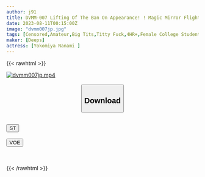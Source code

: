 ```yaml
---
author: j91
title: DVMM-007 Lifting Of The Ban On Appearance! ! Magic Mirror Flight F Cup Or More! ! Busty Bikini Female College Student Adhesion Slimy Titty Fuck Edition All 8 SEX Special! ! Ginginchi ○ Po Is Sandwiched Between Soft Breasts And Dopyu! A Midsummer Swimsuit Girl Is Rolling Up With Her First Big Penis Insertion
date: 2023-08-11T00:15:00Z
image: "dvmm007jp.jpg"
tags: [Censored,Amateur,Big Tits,Titty Fuck,4HR+,Female College Student,Swimsuit	 ]
maker: [Deeps]
actress: [Yokomiya Nanami ]
---
```



{{< rawhtml >}}

<div class="video" data-videoid="QP7B0pWY4bs01b9">
    <a href="javascript:;">
        <img src="https://my.j91.asia/posts/dvmm007jp/dvmm007jp.jpg" width="WIDTH" height="HEIGHT" alt="dvmm007jp.mp4" loading="lazy">
    </a>
</div>

<script type="text/javascript" src="https://j91.asia/asset/on-demand-st.js"></script>

<br>
  <link rel="stylesheet" href="https://j91.asia/asset/bs5.css">
  
  <center>
  <button class="btn btn-primary" type="button" data-bs-toggle="collapse" data-bs-target=".multi-collapse" aria-expanded="false" aria-controls="multiCollapseExample1 multiCollapseExample2"><h2>Download</h2></button></center>
</p>
<div class="row">
  <div class="col">
    <div class="collapse multi-collapse" id="multiCollapseExample1">
      <div class="card card-body">
	      	      <br>
<div class="buttons">  
<a href="https://streamtape.to/v/QP7B0pWY4bs01b9"><button class="btn-hover color-3"><i class="fa fa-download"></i> ST</button></a></div>
    </div>
  </div>
</div>
  <div class="col">
    <div class="collapse multi-collapse" id="multiCollapseExample2">
      <div class="card card-body">
	      <br>
<div class="buttons">
    <a href="https://voe.sx/mmhvkmkpu3sa"><button class="btn-hover color-9"><i class="fa fa-download"></i> VOE</button></a></div>
<br><br>
      </div>
    </div>
  </div>
</div>

{{< /rawhtml >}}